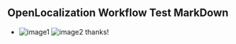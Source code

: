 ## OpenLocalization Workflow Test MarkDown
* ![image1](.\7e2eeac6-d994-4a11-abaa-0690a272cc6e.PNG)   ![image2](.\cb49ddb2-f96d-4aa0-9d7d-af4123eee398.png) 
thanks!